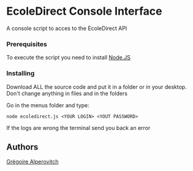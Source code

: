 # EcoleDirect Console Interface

A console script to acces to the EcoleDirect API 

### Prerequisites

To execute the script you need to install [Node.JS](https://nodejs.org/en/download/)

### Installing

Download ALL the source code and put it in a folder or in your desktop.
Don't change anything in files and in the folders

Go in the menus folder and type: 
```
node ecoledirect.js <YOUR LOGIN> <YOUT PASSWORD>
```

If the logs are wrong the terminal send you back an error

## Authors

[Grégoire Alperovitch](https://github.com/GregoireALP)
